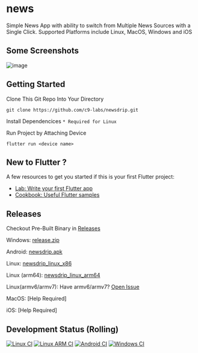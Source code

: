 # news
Simple News App with ability to switch from Multiple News Sources with a Single Click.
Supported Platforms include Linux, MacOS, Windows and iOS
##   Some Screenshots
![image](https://github.com/user-attachments/assets/dcdee28b-2f01-4534-86eb-3fba79ec805b)

## Getting Started
Clone This Git Repo Into Your Directory

``` 
git clone https://github.com/c9-labs/newsdrip.git
```

Install Dependencices ```* Required for Linux ```

Run Project by Attaching Device
``` 
flutter run <device name>
```
## New to Flutter ?
A few resources to get you started if this is your first Flutter project:

- [Lab: Write your first Flutter app](https://docs.flutter.dev/get-started/codelab)
- [Cookbook: Useful Flutter samples](https://docs.flutter.dev/cookbook)

## Releases
Checkout Pre-Built Binary in [Releases](https://github.com/C9-Labs/newsdrip/releases)

Windows: [release.zip ](https://github.com/C9-Labs/newsdrip/releases/download/v1/newsdrip_windows.zip)

Android: [newsdrip.apk](https://github.com/C9-Labs/newsdrip/releases/download/v1/newsdrip-release.apk)

Linux: [newsdrip_linux_x86](https://github.com/C9-Labs/newsdrip/releases/download/v1/newsdrip_linux_x86.zip)

Linux (arm64): [newsdrip_linux_arm64](https://github.com/C9-Labs/newsdrip/releases/download/v1/.zip)

Linux(armv6/armv7): Have armv6/armv7? [Open Issue](https://github.com/C9-Labs/newsdrip/issues/new?body=Support%20requested%20for%20armv6/armv7&title=Feat:%20arm32%20Support%20Required&labels=immediate&)

MacOS: [Help Required]

iOS: [Help Required]

## Development Status (Rolling)
[![Linux CI](https://github.com/C9-Labs/newsdrip/actions/workflows/linux.yml/badge.svg)](https://github.com/C9-Labs/newsdrip/actions/workflows/linux.yml)
[![Linux ARM CI](https://github.com/C9-Labs/newsdrip/actions/workflows/linux-arm.yml/badge.svg)](https://github.com/C9-Labs/newsdrip/actions/workflows/linux-arm.yml)
[![Android CI](https://github.com/C9-Labs/newsdrip/actions/workflows/android.yml/badge.svg)](https://github.com/C9-Labs/newsdrip/actions/workflows/android.yml)
[![Windows CI](https://github.com/C9-Labs/newsdrip/actions/workflows/windows.yml/badge.svg)](https://github.com/C9-Labs/newsdrip/actions/workflows/windows.yml)
